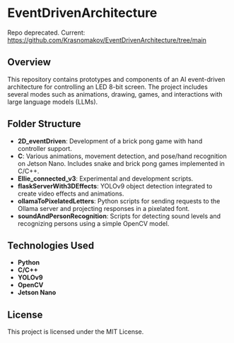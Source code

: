 # EventDrivenArchitecture

Repo deprecated. Current: https://github.com/Krasnomakov/EventDrivenArchitecture/tree/main 

## Overview
This repository contains prototypes and components of an AI event-driven architecture for controlling an LED 8-bit screen. The project includes several modes such as animations, drawing, games, and interactions with large language models (LLMs).

## Folder Structure
- **2D_eventDriven**: Development of a brick pong game with hand controller support.
- **C**: Various animations, movement detection, and pose/hand recognition on Jetson Nano. Includes snake and brick pong games implemented in C/C++.
- **Ellie_connected_v3**: Experimental and development scripts.
- **flaskServerWith3DEffects**: YOLOv9 object detection integrated to create video effects and animations.
- **ollamaToPixelatedLetters**: Python scripts for sending requests to the Ollama server and projecting responses in a pixelated font.
- **soundAndPersonRecognition**: Scripts for detecting sound levels and recognizing persons using a simple OpenCV model.

## Technologies Used
- **Python**
- **C/C++**
- **YOLOv9**
- **OpenCV**
- **Jetson Nano**

## License
This project is licensed under the MIT License.
